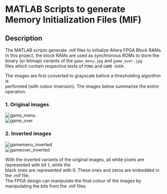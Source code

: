 # MATLAB Scripts to generate Memory Initialization Files (MIF) 

## Description  
The MATLAB scripts generate .mif files to initialize Altera FPGA Block RAMs.  
In this project, the block RAMs are used as synchronous ROMs to store the  
binary (or bitmap) variants of the ``game_menu.jpg`` and ``game_over.jpg``  
files which contain respective texts of ``PONG`` and ``GAME OVER``. 

The images are first converted to grayscale before a thresholding algorithm is  
performed (with colour inversion). The images below summarize the entire operation.  

### 1. Original images  
![game_menu](https://github.com/user-attachments/assets/5cc4d6c4-7f01-41b7-b694-4bb91d62ca9f)  
![game_over](https://github.com/user-attachments/assets/93c9323a-e8f7-40a6-9416-d1014edab165)  
### 2. Inverted images  
![gamemenu_inverted](https://github.com/user-attachments/assets/43750630-4866-45d9-96bd-653c3914211c)  
![gameover_inverted](https://github.com/user-attachments/assets/529b9181-8c45-47a4-971b-eea393d34e85)  

With the inverted variants of the original images, all white pixels are represented with bit 1, while the  
black ones are represented with 0. These ones and zeros are embedded in the .mif file.   
The FPGA design can manipulate the final colour of the images by manipulating the bits from the .mif files.  
